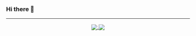 ### Hi there 👋

---

<div align="center">
  <a href="https://github.com/copocaneta">
    <img align="center" src="https://github-readme-stats.vercel.app/api?username=copocaneta&count_private=true&show_icons=true&theme=vision-friendly-dark" />
  </a>
  <a href="https://github.com/copocaneta">
    <img align="center" src="https://github-readme-stats.vercel.app/api/top-langs/?username=copocaneta&layout=compact&langs_count=8&theme=vision-friendly-dark" />
  </a>
</div>

<!--
**copocaneta/copocaneta** is a ✨ _special_ ✨ repository because its `README.md` (this file) appears on your GitHub profile.

Here are some ideas to get you started:

- 🔭 I’m currently working on ...
- 🌱 I’m currently learning ...
- 👯 I’m looking to collaborate on ...
- 🤔 I’m looking for help with ...
- 💬 Ask me about ...
- 📫 How to reach me: ...
- 😄 Pronouns: ...
- ⚡ Fun fact: ...
-->
